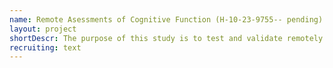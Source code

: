 ```yaml
---
name: Remote Asessments of Cognitive Function (H-10-23-9755-- pending)
layout: project
shortDescr: The purpose of this study is to test and validate remotely administered tests of memory and cognitive function. All assessments will be administered via a web browser and automatically scored. Test results will be reviewed and compared against previously conducted studies performed in person. Successful demonstration of accurate remotely assessed tests of memory and cognitive function is an important step toward building telemedicine capabilities. The data will also be used in the context of student theses.<p><img src="EN.png" alt="English"><h2>Participate in English</h2> (Link is not active yet)</p> Le but de cette étude est de tester et de valider à distance les tests de mémoire et fonction cognitive. Toutes les evaluations seront administrées à l’aide d’un navigateur internet et marquées automatiquement. Les résultats de ces tests seront revus et comparés à ceux d’autres études ayant pris place auparavant en personne. Le but est de démontrer la faisabilite avec succes d’un test de mémoire et fonction cognitive à distance. Ceci représente une étape importante démontrant les possibilités et capacités de la télésanté. Les données collectées seront aussi utilisées dans le contexte des thèses des étudiants.</p><p><img src="FR.png" alt="French"><h2>Participate in French</h2></p>(Link is not active yet)
recruiting: text
---
```


